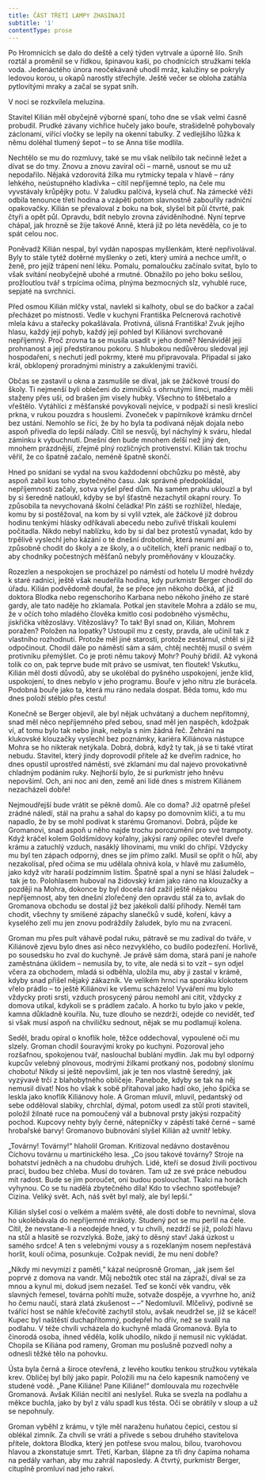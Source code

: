 ```yaml
---
title: ČÁST TŘETÍ LAMPY ZHASÍNAJÍ
subtitle: '1'
contentType: prose
---
```


<section>

Po Hromnicích se dalo do deště a celý týden vytrvale a úporně lilo. Sníh roztál a proměnil se v řídkou, špinavou kaši, po chodnících stružkami tekla voda. Jedenáctého února neočekávaně uhodil mráz, kalužiny se pokryly ledovou korou, u okapů narostly střechýle. Ještě večer se obloha zatáhla pytlovitými mraky a začal se sypat sníh.

V noci se rozkvílela meluzína.

Stavitel Kilián měl obyčejně výborné spaní, toho dne se však velmi časně probudil. Prudké závany vichřice hučely jako bouře, strašidelně pohybovaly záclonami, vířící vločky se lepily na okenní tabulky. Z vedlejšího lůžka k němu doléhal tlumený šepot – to se Anna tiše modlila.

Nechtělo se mu do rozmluvy, také se mu však nelíbilo tak nečinně ležet a dívat se do tmy. Znovu a znovu zavíral oči – marně, usnout se mu už nepodařilo. Nějaká vzdorovitá žilka mu rytmicky tepala v hlavě – rány lehkého, neústupného kladívka – cítil nepříjemné teplo, na čele mu vyvstávaly krůpějky potu. V žaludku palčivá, kyselá chuť. Na zámecké věži odbila tenounce třetí hodina a vzápětí potom slavnostně zabouřily radniční opakovačky. Kilián se převaloval z boku na bok, slyšel bít půl čtvrté, pak čtyři a opět půl. Opravdu, bdít nebylo zrovna záviděníhodné. Nyní teprve chápal, jak hrozně se žije takové Anně, která již po léta nevěděla, co je to spát celou noc.

Poněvadž Kilián nespal, byl vydán napospas myšlenkám, které nepřivolával. Byly to stále tytéž dotěrné myšlenky o zeti, který umírá a nechce umřít, o ženě, pro jejíž trápení není léku. Pomalu, pomaloučku začínalo svítat, bylo to však svítání neobyčejně ubohé a rmutné. Obnažilo po jeho boku sešlou, prožloutlou tvář s trpícíma očima, plnýma bezmocných slz, vyhublé ruce, sepjaté na svrchnici.

Před osmou Kilián mlčky vstal, navlekl si kalhoty, obul se do bačkor a začal přecházet po místnosti. Vedle v kuchyni Františka Pelcnerová rachotivě mlela kávu a stařecky pokašlávala. Protivná, úlisná Františka! Zvuk jejího hlasu, každý její pohyb, každý její pohled byl Kiliánovi svrchovaně nepříjemný. Proč zrovna ta se musila usadit v jeho domě? Nenáviděl její prohnanost a její předstíranou pokoru. S hlubokou nedůvěrou sledoval její hospodaření, s nechutí jedl pokrmy, které mu připravovala. Připadal si jako král, obklopený proradnými ministry a zakuklenými traviči.

Občas se zastavil u okna a zasmušile se díval, jak se žáčkové trousí do školy. Ti nejmenší byli oblečeni do zimníčků s ohrnutými límci, maděry měli staženy přes uši, od brašen jim visely hubky. Všechno to štěbetalo a vřeštělo. Vytáhlíci z měšťanské povykovali nejvíce, v podpaží si nesli kreslicí prkna, v rukou pouzdra s houslemi. Zvoneček v papírníkové krámku drnčel bez ustání. Nemohlo se říci, že by ho byla ta podívaná nějak dojala nebo aspoň přivedla do lepší nálady. Cítil se nesvůj, byl náchylný k sváru, hledal záminku k vybuchnutí. Dnešní den bude mnohem delší než jiný den, mnohem prázdnější, zřejmě plný rozličných protivenství. Kilián tak trochu věřil, že co špatně začalo, neméně špatně skončí.

Hned po snídani se vydal na svou každodenní obchůzku po městě, aby aspoň zabil kus toho zbytečného času. Jak správně předpokládal, nepříjemnosti začaly, sotva vyšel před dům. Na samém prahu uklouzl a byl by si šeredně natloukl, kdyby se byl šťastně nezachytil okapní roury. To způsobila ta nevychovaná školní čeládka! Pln zášti se rozhlížel, hledaje, komu by si postěžoval, na kom by si vylil vztek, ale žáčkové již dobrou hodinu tenkými hlásky odříkávali abecedu nebo zuřivě třískali koulemi počitadla. Nikdo nebyl nablízku, kdo by si dal bez protestů vynadat, kdo by trpělivě vyslechl jeho kázání o té dnešní drobotině, která neumí ani způsobně chodit do školy a ze školy, a o učitelích, kteří pranic nedbají o to, aby chodníky počestných měšťanů nebyly proměňovány v klouzačky.

Rozezlen a nespokojen se procházel po náměstí od hotelu U modré hvězdy k staré radnici, ještě však neudeřila hodina, kdy purkmistr Berger chodil do úřadu. Kilián podvědomě doufal, že se přece jen někoho dočká, ať již doktora Blodka nebo regenschoriho Karbana nebo někoho jiného ze staré gardy, ale tato naděje ho zklamala. Potkal jen stavitele Mohra a zdálo se mu, že v očích toho mladého člověka kmitlo cosi podobného výsměchu, jiskřička vítězoslávy. Vítězoslávy? To tak! Byl snad on, Kilián, Mohrem poražen? Položen na lopatky? Ustoupil mu z cesty, pravda, ale učinil tak z vlastního rozhodnutí. Protože měl jiné starosti, protože zestárnul, chtěl si již odpočinout. Chodil dále po náměstí sám a sám, chtěj nechtěj musil o svém protivníku přemýšlet. Co je proti němu takový Mohr? Pouhý břídil. Až vykoná tolik co on, pak teprve bude mít právo se usmívat, ten floutek! Vskutku, Kilián měl dosti důvodů, aby se ukolébal do pyšného uspokojení, jenže klid, uspokojení, to dnes nebylo v jeho programu. Bouře v jeho nitru zle burácela. Podobná bouře jako ta, která mu ráno nedala dospat. Běda tomu, kdo mu dnes položí stéblo přes cestu!

Konečně se Berger objevil, ale byl nějak uchvátaný a duchem nepřítomný, snad měl něco nepříjemného před sebou, snad měl jen naspěch, kdožpak ví, ať tomu bylo tak nebo jinak, nebyla s ním žádná řeč. Žehrání na klukovské klouzačky vyslechl bez poznámky, kariéra Kiliánova nástupce Mohra se ho nikterak netýkala. Dobrá, dobrá, když ty tak, já se ti také vtírat nebudu. Stavitel, který jindy doprovodil přítele až ke dveřím radnice, ho dnes opustil uprostřed náměstí, své zklamání mu dal najevo provokativně chladným podáním ruky. Nejhorší bylo, že si purkmistr jeho hněvu nepovšiml. Och, ani noc ani den, země ani lidé dnes s mistrem Kiliánem nezacházeli dobře!

Nejmoudřejší bude vrátit se pěkně domů. Ale co doma? Již opatrně přešel zrádné náledí, stál na prahu a sahal do kapsy po domovním klíči, a tu mu napadlo, že by se mohl podívat k starému Gromanovi. Dobrá, půjde ke Gromanovi, snad aspoň u něho najde trochu porozumění pro své trampoty. Když kráčel kolem Goldšmídovy kořalny, jakýsi raný opilec otevřel dveře krámu a zatuchlý vzduch, nasáklý lihovinami, mu vnikl do chřípí. Vždycky mu byl ten zápach odporný, dnes se jím přímo zalkl. Musil se opřít o hůl, aby nezakolísal, před očima se mu udělala ohnivá kola, v hlavě mu zašumělo, jako když vítr haraší podzimním listím. Špatně spal a nyní se hlásí žaludek – tak je to. Polohlasem huboval na židovský krám jako ráno na klouzačky a později na Mohra, dokonce by byl docela rád zažil ještě nějakou nepříjemnost, aby ten dnešní zlořečený den opravdu stál za to, avšak do Gromanova obchodu se dostal již bez jakékoli další příhody. Neměl tam chodit, všechny ty smíšené zápachy slanečků v sudě, koření, kávy a kyselého zelí mu jen znovu podráždily žaludek, bylo mu na zvracení.

Groman mu přes pult váhavě podal ruku, pátravě se mu zadíval do tváře, v Kiliánově zjevu bylo dnes asi něco nezvyklého, co budilo podezření. Horlivě, po sousedsku ho zval do kuchyně. Je právě sám doma, stará paní je nahoře zaměstnána úklidem – nemusila by, to víte, ale nedá si to vzít – syn odjel včera za obchodem, mladá si odběhla, uložila mu, aby ji zastal v krámě, kdyby snad přišel nějaký zákazník. Ve velikém hrnci na sporáku klokotem vřelo prádlo – to ještě Kiliánovi ke všemu scházelo! Vyváření mu bylo vždycky proti srsti, vzduch prosycený párou nemohl ani cítit, vždycky z domova utíkal, kdykoli se s prádlem začalo. A horko tu bylo jako v pekle, kamna důkladně kouřila. Nu, tuze dlouho se nezdrží, odejde co nevidět, teď si však musí aspoň na chviličku sednout, nějak se mu podlamují kolena.

Seděl, bradu opíral o knoflík hole, těžce oddechoval, vypoulené oči mu slzely. Groman chodil šouravými kroky po kuchyni. Pozoroval jeho rozšafnou, spokojenou tvář, naslouchal bublání mydlin. Jak mu byl odporný kupcův velebný plnovous, modrými žilkami protkaný nos, podobný slonímu chobotu! Nikdy si ještě nepovšiml, jak je ten nos vlastně šeredný, jak vyzývavě trčí z blahobytného obličeje. Panebože, kdyby se tak na něj nemusil dívat! Nos ho však k sobě přitahoval jako hadí oko, jeho špička se leskla jako knoflík Kiliánovy hole. A Groman mluvil, mluvil, pedantský od sebe odděloval slabiky, chrchlal, dýmal, potom usedl za stůl proti staviteli, položil žilnaté ruce na pomoučený vál a bubnoval prsty jakýsi rozpačitý pochod. Kupcovy nehty byly černé, nátepníčky v zápěstí také černé – samé hrobařské barvy! Gromanovo bubnování slyšel Kilián až uvnitř lebky.

„Továrny! Továrny!“ hlaholil Groman. Kritizoval nedávno dostavěnou Cíchovu továrnu u martinického lesa. „Co jsou takové továrny? Stroje na bohatství jedněch a na chudobu druhých. Lidé, kteří se dosud živili poctivou prací, budou bez chleba. Musí do továren. Tam už ze své práce nebudou mít radost. Bude se jim poroučet, oni budou poslouchat. Tkalci na horách vyhynou. Co se tu nadělá zbytečného díla! Kdo to všechno spotřebuje? Cizina. Veliký svět. Ach, náš svět byl malý, ale byl lepší.“

Kilián slyšel cosi o velkém a malém světě, ale dosti dobře to nevnímal, slova ho ukolébávala do nepříjemné mrákoty. Studený pot se mu perlil na čele. Cítil, že nevstane-li a neodejde hned, v tu chvíli, nezdrží se již, položí hlavu na stůl a hlasitě se rozvzlyká. Bože, jaký to děsný stav! Jaká úzkost u samého srdce! A ten s velebnými vousy a s rozeklaným nosem nepřestává horlit, koulí očima, posunkuje. Cožpak nevidí, že mu není dobře?

„Nikdy mi nevymizí z paměti,“ kázal neúprosně Groman, „jak jsem šel poprvé z domova na vandr. Můj nebožtík otec stál na zápraží, díval se za mnou a kynul mi, dokud jsem nezašel. Teď se končí věk vandru, věk slavných řemesel, továrna pohltí muže, sotvaže dospěje, a vyvrhne ho, aniž ho čemu naučí, stará zlatá zkušenost – –“ Nedomluvil. Mlčelivý, podivně se tvářící host se náhle křečovitě zachytil stolu, avšak neudržel se, již se kácel! Kupec byl naštěstí duchapřítomný, podepřel ho dřív, než se svalil na podlahu. V téže chvíli vcházela do kuchyně mladá Gromanová. Byla to činorodá osoba, ihned věděla, kolik uhodilo, nikdo jí nemusil nic vykládat. Chopila se Kiliána pod rameny, Groman mu poslušně pozvedl nohy a odnesli těžké tělo na pohovku.

Ústa byla černá a široce otevřená, z levého koutku tenkou stružkou vytékala krev. Obličej byl bílý jako papír. Položili mu na čelo kapesník namočený ve studené vodě. „Pane Kiliáne! Pane Kiliáne!“ domlouvala mu rozechvěle Gromanová. Avšak Kilián necítil ani neslyšel. Ruka se svezla na podlahu a měkce buchla, jako by byl z válu spadl kus těsta. Oči se obrátily v sloup a už se nepohnuly.

Groman vyběhl z krámu, v týle měl naraženu huňatou čepici, cestou si oblékal zimník. Za chvíli se vrátí a přivede s sebou druhého stavitelova přítele, doktora Blodka, který jen potřese svou malou, bílou, tvarohovou hlavou a zkonstatuje smrt. Třetí, Karban, šlápne za tři dny čapíma nohama na pedály varhan, aby mu zahrál naposledy. A čtvrtý, purkmistr Berger, cituplně promluví nad jeho rakví.

</section>
